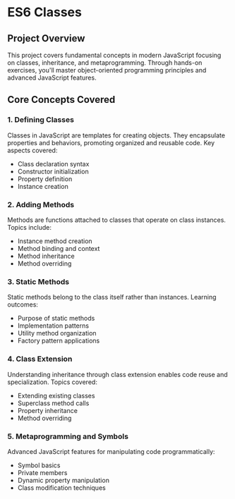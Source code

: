 # ES6 Classes
## Project Overview
This project covers fundamental concepts in modern JavaScript focusing on classes, inheritance, and metaprogramming. Through hands-on exercises, you'll master object-oriented programming principles and advanced JavaScript features.
## Core Concepts Covered
### 1. Defining Classes
Classes in JavaScript are templates for creating objects. They encapsulate properties and behaviors, promoting organized and reusable code. Key aspects covered:

* Class declaration syntax
* Constructor initialization
* Property definition
* Instance creation

### 2. Adding Methods
Methods are functions attached to classes that operate on class instances. Topics include:

* Instance method creation
* Method binding and context
* Method inheritance
* Method overriding

### 3. Static Methods
Static methods belong to the class itself rather than instances. Learning outcomes:

* Purpose of static methods
* Implementation patterns
* Utility method organization
* Factory pattern applications

### 4. Class Extension
Understanding inheritance through class extension enables code reuse and specialization. Topics covered:

* Extending existing classes
* Superclass method calls
* Property inheritance
* Method overriding

### 5. Metaprogramming and Symbols
Advanced JavaScript features for manipulating code programmatically:

* Symbol basics
* Private members
* Dynamic property manipulation
* Class modification techniques
